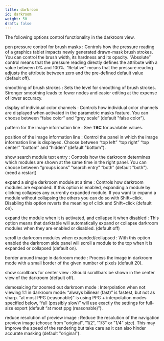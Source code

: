 ```yaml
---
title: darkroom
id: darkroom
weight: 50
draft: false
---
```


The following options control functionality in the darkroom view.

pen pressure control for brush masks
: Controls how the pressure reading of a graphics tablet impacts newly generated drawn-mask brush strokes. You can control the brush width, its hardness and its opacity. “Absolute” control means that the pressure reading directly defines the attribute with a value between 0% and 100%. “Relative” means that the pressure reading adjusts the attribute between zero and the pre-defined default value (default off).

smoothing of brush strokes
: Sets the level for smoothing of brush strokes. Stronger smoothing leads to fewer nodes and easier editing at the expense of lower accuracy.

display of individual color channels
: Controls how individual color channels are displayed when activated in the parametric masks feature. You can choose between “false color” and “grey scale” (default "false color").

pattern for the image information line
: See **TBC** for available values.

position of the image information line
: Control the panel in which the image information line is displayed. Choose between “top left” “top right” “top center” “bottom” and “hidden” (default "bottom").

show search module text entry
: Controls how the darkroom determines which modules are shown at the same time in the right panel. You can choose between “groups icons” “search entry” “both” (default "both"). (need a restart)

expand a single darkroom module at a time
: Controls how darkroom modules are expanded. If this option is enabled, expanding a module by clicking collapses any currently expanded module. If you want to expand a module without collapsing the others you can do so with Shift+click. Disabling this option reverts the meaning of click and Shift+click (default on).

expand the module when it is activated, and collapse it when disabled
: This option means that darktable will automatically expand or collapse darkroom modules when they are enabled or disabled. (default off)

scroll to darkroom modules when expanded/collapsed
: With this option enabled the darkroom side panel will scroll a module to the top when it is expanded or collapsed (default on).

border around image in darkroom mode
: Process the image in darkroom mode with a small border of the given number of pixels (default 20). 

show scrollbars for center view
: Should scrollbars be shown in the center view of the darkroom (default off).

demosaicing for zoomed out darkroom mode
: Interpolation when not viewing 1:1 in darkroom mode: “always bilinear (fast)” is fastest, but not as sharp. “at most PPG (reasonable)” is using PPG + interpolation modes specified below, “full (possibly slow)” will use exactly the settings for full-size export (default “at most ppg (reasonable)”). 

reduce resolution of preview image
: Reduce the resolution of the navigation preview image (choose from "original", "1/2", "1/3" or "1/4" size). This may improve the speed of the rendering but take care as it can also hinder accurate masking (default "original").

